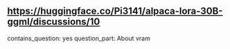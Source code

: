 ## https://huggingface.co/Pi3141/alpaca-lora-30B-ggml/discussions/10

contains_question: yes
question_part: About vram